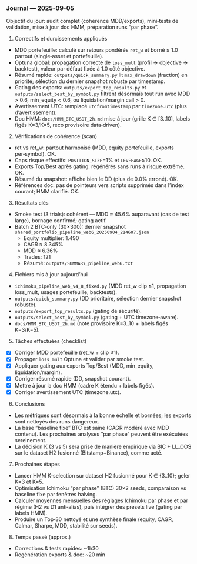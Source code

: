 ### Journal — 2025-09-05

Objectif du jour: audit complet (cohérence MDD/exports), mini‑tests de validation, mise à jour doc HMM, préparation runs “par phase”.

1) Correctifs et durcissements appliqués
- MDD portefeuille: calculé sur retours pondérés `ret_w` et borné ≤ 1.0 partout (single‑asset et portefeuille).
- Optuna global: propagation correcte de `loss_mult` (profil → objective → backtest), valeur par défaut fixée à 1.0 côté objective.
- Résumé rapide: `outputs/quick_summary.py` lit `max_drawdown` (fraction) en priorité; sélection du dernier snapshot robuste par timestamp.
- Gating des exports: `outputs/export_top_results.py` et `outputs/select_best_by_symbol.py` filtrent désormais tout run avec MDD > 0.6, min_equity < 0.6, ou liquidation/margin call > 0.
- Avertissement UTC: remplacé `utcfromtimestamp` par `timezone.utc` (plus d’avertissement).
- Doc HMM: `docs/HMM_BTC_USDT_2h.md` mise à jour (grille K ∈ [3..10], labels figés K=3/K=5, reco provisoire data‑driven).

2) Vérifications de cohérence (scan)
- ret vs ret_w: partout harmonisé (MDD, equity portefeuille, exports per‑symbol). OK.
- Caps risque effectifs: `POSITION_SIZE`=1% et `LEVERAGE`≤10. OK.
- Exports Top/Best après gating: régénérés sans runs à risque extrême. OK.
- Résumé du snapshot: affiche bien le DD (plus de 0.0% erroné). OK.
- Références doc: pas de pointeurs vers scripts supprimés dans l’index courant; HMM clarifié. OK.

3) Résultats clés
- Smoke test (3 trials): cohérent — MDD ≈ 45.6% auparavant (cas de test large), bornage confirmé; gating actif.
- Batch 2 BTC‑only (30×300): dernier snapshot `shared_portfolio_pipeline_web6_20250904_214607.json`
  - Equity multiplier: 1.490
  - CAGR ≈ 8.345%
  - MDD ≈ 6.36%
  - Trades: 121
  - Résumé: `outputs/SUMMARY_pipeline_web6.txt`

4) Fichiers mis à jour aujourd’hui
- `ichimoku_pipeline_web_v4_8_fixed.py` (MDD ret_w clip ≤1, propagation loss_mult, usages portefeuille, backtests).
- `outputs/quick_summary.py` (DD prioritaire, sélection dernier snapshot robuste).
- `outputs/export_top_results.py` (gating de sécurité).
- `outputs/select_best_by_symbol.py` (gating + UTC timezone‑aware).
- `docs/HMM_BTC_USDT_2h.md` (note provisoire K=3..10 + labels figés K=3/K=5).

5) Tâches effectuées (checklist)
- [x] Corriger MDD portefeuille (ret_w + clip ≤1).
- [x] Propager `loss_mult` Optuna et valider par smoke test.
- [x] Appliquer gating aux exports Top/Best (MDD, min_equity, liquidation/margin).
- [x] Corriger résumé rapide (DD, snapshot courant).
- [x] Mettre à jour la doc HMM (cadre K étendu + labels figés).
- [x] Corriger avertissement UTC (timezone.utc).

6) Conclusions
- Les métriques sont désormais à la bonne échelle et bornées; les exports sont nettoyés des runs dangereux.
- La base “baseline fixe” BTC est saine (CAGR modéré avec MDD contenu). Les prochaines analyses “par phase” peuvent être exécutées sereinement.
- La décision K (3 vs 5) sera prise de manière empirique via BIC + LL_OOS sur le dataset H2 fusionné (Bitstamp+Binance), comme acté.

7) Prochaines étapes
- Lancer HMM K‑selection sur dataset H2 fusionné pour K ∈ {3..10}; geler K=3 et K=5.
- Optimisation Ichimoku “par phase” (BTC) 30×2 seeds, comparaison vs baseline fixe par fenêtres halving.
- Calculer moyennes mensuelles des réglages Ichimoku par phase et par régime (H2 vs D1 anti‑alias), puis intégrer des presets live (gating par labels HMM).
- Produire un Top‑30 nettoyé et une synthèse finale (equity, CAGR, Calmar, Sharpe, MDD, stabilité sur seeds).

8) Temps passé (approx.)
- Corrections & tests rapides: ~1h30
- Regénération exports & doc: ~20 min


